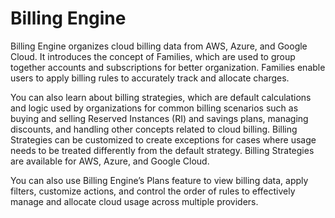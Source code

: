 # Billing Engine 

Billing Engine organizes cloud billing data from AWS, Azure, and Google Cloud. It introduces the concept of Families, which are used to group together accounts and subscriptions for better organization. Families enable users to apply billing rules to accurately track and allocate charges.  

You can also learn about billing strategies, which are default calculations and logic used by organizations for common billing scenarios such as buying and selling Reserved Instances (RI) and savings plans, managing discounts, and handling other concepts related to cloud billing. Billing Strategies can be customized to create exceptions for cases where usage needs to be treated differently from the default strategy. Billing Strategies are available for AWS, Azure, and Google Cloud. 

You can also use Billing Engine’s Plans feature to view billing data, apply filters, customize actions, and control the order of rules to effectively manage and allocate cloud usage across multiple providers. 
